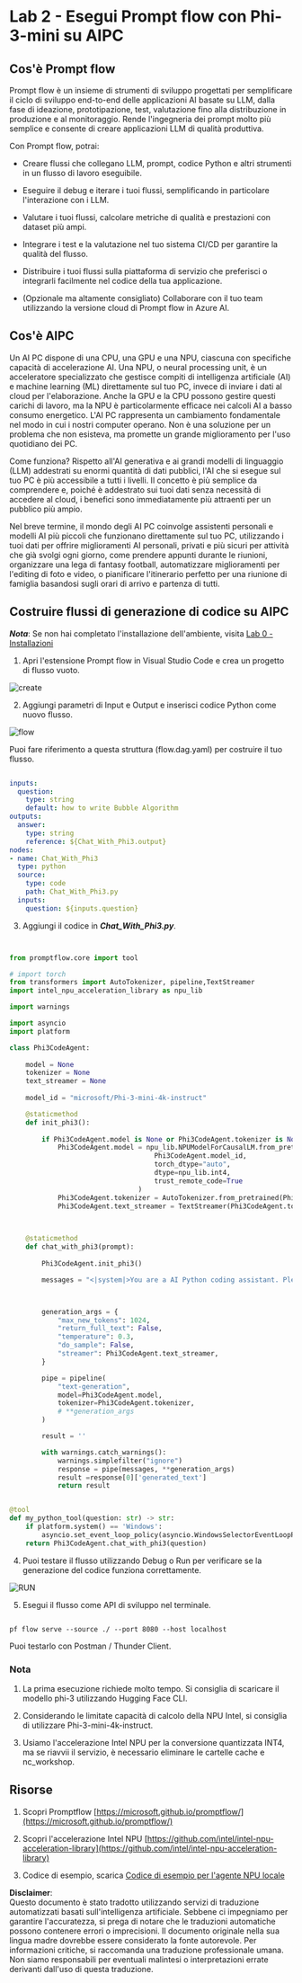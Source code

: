 # **Lab 2 - Esegui Prompt flow con Phi-3-mini su AIPC**

## **Cos'è Prompt flow**

Prompt flow è un insieme di strumenti di sviluppo progettati per semplificare il ciclo di sviluppo end-to-end delle applicazioni AI basate su LLM, dalla fase di ideazione, prototipazione, test, valutazione fino alla distribuzione in produzione e al monitoraggio. Rende l'ingegneria dei prompt molto più semplice e consente di creare applicazioni LLM di qualità produttiva.

Con Prompt flow, potrai:

- Creare flussi che collegano LLM, prompt, codice Python e altri strumenti in un flusso di lavoro eseguibile.

- Eseguire il debug e iterare i tuoi flussi, semplificando in particolare l'interazione con i LLM.

- Valutare i tuoi flussi, calcolare metriche di qualità e prestazioni con dataset più ampi.

- Integrare i test e la valutazione nel tuo sistema CI/CD per garantire la qualità del flusso.

- Distribuire i tuoi flussi sulla piattaforma di servizio che preferisci o integrarli facilmente nel codice della tua applicazione.

- (Opzionale ma altamente consigliato) Collaborare con il tuo team utilizzando la versione cloud di Prompt flow in Azure AI.

## **Cos'è AIPC**

Un AI PC dispone di una CPU, una GPU e una NPU, ciascuna con specifiche capacità di accelerazione AI. Una NPU, o neural processing unit, è un acceleratore specializzato che gestisce compiti di intelligenza artificiale (AI) e machine learning (ML) direttamente sul tuo PC, invece di inviare i dati al cloud per l'elaborazione. Anche la GPU e la CPU possono gestire questi carichi di lavoro, ma la NPU è particolarmente efficace nei calcoli AI a basso consumo energetico. L'AI PC rappresenta un cambiamento fondamentale nel modo in cui i nostri computer operano. Non è una soluzione per un problema che non esisteva, ma promette un grande miglioramento per l'uso quotidiano dei PC.

Come funziona? Rispetto all'AI generativa e ai grandi modelli di linguaggio (LLM) addestrati su enormi quantità di dati pubblici, l'AI che si esegue sul tuo PC è più accessibile a tutti i livelli. Il concetto è più semplice da comprendere e, poiché è addestrato sui tuoi dati senza necessità di accedere al cloud, i benefici sono immediatamente più attraenti per un pubblico più ampio.

Nel breve termine, il mondo degli AI PC coinvolge assistenti personali e modelli AI più piccoli che funzionano direttamente sul tuo PC, utilizzando i tuoi dati per offrire miglioramenti AI personali, privati e più sicuri per attività che già svolgi ogni giorno, come prendere appunti durante le riunioni, organizzare una lega di fantasy football, automatizzare miglioramenti per l'editing di foto e video, o pianificare l'itinerario perfetto per una riunione di famiglia basandosi sugli orari di arrivo e partenza di tutti.

## **Costruire flussi di generazione di codice su AIPC**

***Nota***: Se non hai completato l'installazione dell'ambiente, visita [Lab 0 - Installazioni](./01.Installations.md)

1. Apri l'estensione Prompt flow in Visual Studio Code e crea un progetto di flusso vuoto.

![create](../../../../../../../../../translated_images/pf_create.d6172d8277a78a7fa82cd6ff727ed44e037fa78b662f1f62d5963f36d712d229.it.png)

2. Aggiungi parametri di Input e Output e inserisci codice Python come nuovo flusso.

![flow](../../../../../../../../../translated_images/pf_flow.d5646a323fb7f444c0b98b4521057a592325c583e7ba18bc31500bc0415e9ef3.it.png)

Puoi fare riferimento a questa struttura (flow.dag.yaml) per costruire il tuo flusso.

```yaml

inputs:
  question:
    type: string
    default: how to write Bubble Algorithm
outputs:
  answer:
    type: string
    reference: ${Chat_With_Phi3.output}
nodes:
- name: Chat_With_Phi3
  type: python
  source:
    type: code
    path: Chat_With_Phi3.py
  inputs:
    question: ${inputs.question}


```

3. Aggiungi il codice in ***Chat_With_Phi3.py***.

```python


from promptflow.core import tool

# import torch
from transformers import AutoTokenizer, pipeline,TextStreamer
import intel_npu_acceleration_library as npu_lib

import warnings

import asyncio
import platform

class Phi3CodeAgent:
    
    model = None
    tokenizer = None
    text_streamer = None
    
    model_id = "microsoft/Phi-3-mini-4k-instruct"

    @staticmethod
    def init_phi3():
        
        if Phi3CodeAgent.model is None or Phi3CodeAgent.tokenizer is None or Phi3CodeAgent.text_streamer is None:
            Phi3CodeAgent.model = npu_lib.NPUModelForCausalLM.from_pretrained(
                                    Phi3CodeAgent.model_id,
                                    torch_dtype="auto",
                                    dtype=npu_lib.int4,
                                    trust_remote_code=True
                                )
            Phi3CodeAgent.tokenizer = AutoTokenizer.from_pretrained(Phi3CodeAgent.model_id)
            Phi3CodeAgent.text_streamer = TextStreamer(Phi3CodeAgent.tokenizer, skip_prompt=True)

    

    @staticmethod
    def chat_with_phi3(prompt):
        
        Phi3CodeAgent.init_phi3()

        messages = "<|system|>You are a AI Python coding assistant. Please help me to generate code in Python.The answer only genertated Python code, but any comments and instructions do not need to be generated<|end|><|user|>" + prompt +"<|end|><|assistant|>"



        generation_args = {
            "max_new_tokens": 1024,
            "return_full_text": False,
            "temperature": 0.3,
            "do_sample": False,
            "streamer": Phi3CodeAgent.text_streamer,
        }

        pipe = pipeline(
            "text-generation",
            model=Phi3CodeAgent.model,
            tokenizer=Phi3CodeAgent.tokenizer,
            # **generation_args
        )

        result = ''

        with warnings.catch_warnings():
            warnings.simplefilter("ignore")
            response = pipe(messages, **generation_args)
            result =response[0]['generated_text']
            return result


@tool
def my_python_tool(question: str) -> str:
    if platform.system() == 'Windows':
        asyncio.set_event_loop_policy(asyncio.WindowsSelectorEventLoopPolicy())
    return Phi3CodeAgent.chat_with_phi3(question)


```

4. Puoi testare il flusso utilizzando Debug o Run per verificare se la generazione del codice funziona correttamente.

![RUN](../../../../../../../../../translated_images/pf_run.d918637dc00f61e9bdeec37d4cc9646f77d270ac9203bcce13569f3157202b6e.it.png)

5. Esegui il flusso come API di sviluppo nel terminale.

```

pf flow serve --source ./ --port 8080 --host localhost   

```

Puoi testarlo con Postman / Thunder Client.

### **Nota**

1. La prima esecuzione richiede molto tempo. Si consiglia di scaricare il modello phi-3 utilizzando Hugging Face CLI.

2. Considerando le limitate capacità di calcolo della NPU Intel, si consiglia di utilizzare Phi-3-mini-4k-instruct.

3. Usiamo l'accelerazione Intel NPU per la conversione quantizzata INT4, ma se riavvii il servizio, è necessario eliminare le cartelle cache e nc_workshop.

## **Risorse**

1. Scopri Promptflow [https://microsoft.github.io/promptflow/](https://microsoft.github.io/promptflow/)

2. Scopri l'accelerazione Intel NPU [https://github.com/intel/intel-npu-acceleration-library](https://github.com/intel/intel-npu-acceleration-library)

3. Codice di esempio, scarica [Codice di esempio per l'agente NPU locale](../../../../../../../../../code/07.Lab/01/AIPC)

**Disclaimer**:  
Questo documento è stato tradotto utilizzando servizi di traduzione automatizzati basati sull'intelligenza artificiale. Sebbene ci impegniamo per garantire l'accuratezza, si prega di notare che le traduzioni automatiche possono contenere errori o imprecisioni. Il documento originale nella sua lingua madre dovrebbe essere considerato la fonte autorevole. Per informazioni critiche, si raccomanda una traduzione professionale umana. Non siamo responsabili per eventuali malintesi o interpretazioni errate derivanti dall'uso di questa traduzione.